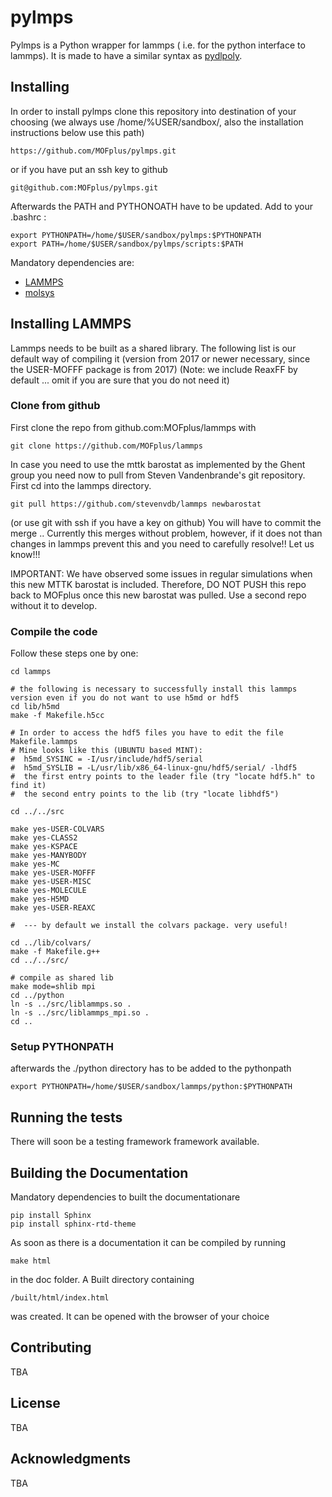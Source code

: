 # pylmps

Pylmps is a Python wrapper for lammps ( i.e. for the python interface to lammps). It is made to have a similar syntax as [pydlpoly](https://github.com/MOFplus/pydlpoly).

## Installing

In order to install pylmps clone this repository into destination of your choosing (we always use /home/%USER/sandbox/, also the installation instructions below use this path)

```
https://github.com/MOFplus/pylmps.git
```
or if you have put an ssh key to github
```
git@github.com:MOFplus/pylmps.git
```

Afterwards the PATH and PYTHONOATH have to be updated. Add to your .bashrc :
```
export PYTHONPATH=/home/$USER/sandbox/pylmps:$PYTHONPATH
export PATH=/home/$USER/sandbox/pylmps/scripts:$PATH
```

Mandatory dependencies are:

* [LAMMPS](https://github.com/MOFplus/lammps)
* [molsys](https://github.com/MOFplus/molsys) 

## Installing LAMMPS

Lammps needs to be built as a shared library. The following list is our default way of compiling it 
(version from 2017 or newer necessary, since the USER-MOFFF package is from 2017)
(Note: we include ReaxFF by default ... omit if you are sure that you do not need it)

### Clone from github

First clone the repo from github.com:MOFplus/lammps with
```
git clone https://github.com/MOFplus/lammps
```

In case you need to use the mttk barostat as implemented by the Ghent group you need now to pull from
Steven Vandenbrande's git repository. First cd into the lammps directory.
```
git pull https://github.com/stevenvdb/lammps newbarostat
```
(or use git with ssh if you have a key on github)
You will have to commit the merge .. Currently this merges without problem, however, if it does not than changes in lammps
prevent this and you need to carefully resolve!! Let us know!!!

IMPORTANT: We have observed some issues in regular simulations when this new MTTK barostat is included. Therefore, DO NOT PUSH this
repo back to MOFplus once this new barostat was pulled. Use a second repo without it to develop.

### Compile the code

Follow these steps one by one:

```
cd lammps

# the following is necessary to successfully install this lammps version even if you do not want to use h5md or hdf5
cd lib/h5md
make -f Makefile.h5cc

# In order to access the hdf5 files you have to edit the file Makefile.lammps
# Mine looks like this (UBUNTU based MINT):
#  h5md_SYSINC = -I/usr/include/hdf5/serial
#  h5md_SYSLIB = -L/usr/lib/x86_64-linux-gnu/hdf5/serial/ -lhdf5
#  the first entry points to the leader file (try "locate hdf5.h" to find it)
#  the second entry points to the lib (try "locate libhdf5")

cd ../../src

make yes-USER-COLVARS
make yes-CLASS2
make yes-KSPACE
make yes-MANYBODY
make yes-MC
make yes-USER-MOFFF
make yes-USER-MISC
make yes-MOLECULE
make yes-H5MD
make yes-USER-REAXC

#  --- by default we install the colvars package. very useful!

cd ../lib/colvars/
make -f Makefile.g++
cd ../../src/

# compile as shared lib 
make mode=shlib mpi
cd ../python
ln -s ../src/liblammps.so .
ln -s ../src/liblammps_mpi.so .
cd ..
```

### Setup PYTHONPATH

afterwards the ./python directory has to be added to the pythonpath
```
export PYTHONPATH=/home/$USER/sandbox/lammps/python:$PYTHONPATH
```

## Running the tests

There will soon be a testing framework framework available.

## Building the Documentation
Mandatory dependencies to built the documentationare
```
pip install Sphinx
pip install sphinx-rtd-theme
```

As soon as there is a documentation it can be compiled by running
```
make html
```
in the doc folder.
A Built directory containing
```
/built/html/index.html 
```
was created. It can be opened with the browser of your choice



## Contributing

TBA

## License

TBA

## Acknowledgments

TBA
